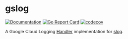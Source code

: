 # gslog

[![Documentation](https://godoc.org/github.com/maguro/gslog?status.svg)](http://godoc.org/github.com/maguro/gslog)
[![Go Report Card](https://goreportcard.com/badge/github.com/maguro/gslog)](https://goreportcard.com/report/github.com/maguro/gslog)
[![codecov](https://codecov.io/gh/maguro/gslog/graph/badge.svg?token=3FAJJ2SIZB)](https://codecov.io/gh/maguro/gslog)

A Google Cloud Logging [Handler](https://pkg.go.dev/log/slog#Handler) implementation for [slog](https://go.dev/blog/slog).
